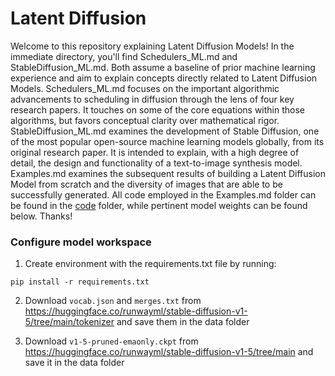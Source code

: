 # Latent Diffusion

Welcome to this repository explaining Latent Diffusion Models! In the immediate directory, you'll find Schedulers_ML.md and StableDiffusion_ML.md. Both assume a baseline of prior machine learning experience and aim to explain concepts directly related to Latent Diffusion Models. Schedulers_ML.md focuses on the important algorithmic advancements to scheduling in diffusion through the lens of four key research papers. It touches on some of the core equations within those algorithms, but favors conceptual clarity over mathematical rigor. StableDiffusion_ML.md examines the development of Stable Diffusion, one of the most popular open-source machine learning models globally, from its original research paper. It is intended to explain, with a high degree of detail, the design and functionality of a text-to-image synthesis model. Examples.md examines the subsequent results of building a Latent Diffusion Model from scratch and the diversity of images that are able to be successfully generated. All code employed in the Examples.md folder can be found in the [code](https://github.com/ejohansson13/Latent-Diffusion/tree/main/Code) folder, while pertinent model weights can be found below. Thanks!

### Configure model workspace

1. Create environment with the requirements.txt file by running:
```
pip install -r requirements.txt
```

2. Download ```vocab.json``` and ```merges.txt``` from https://huggingface.co/runwayml/stable-diffusion-v1-5/tree/main/tokenizer and save them in the data folder

3. Download ```v1-5-pruned-emaonly.ckpt``` from https://huggingface.co/runwayml/stable-diffusion-v1-5/tree/main and save it in the data folder
